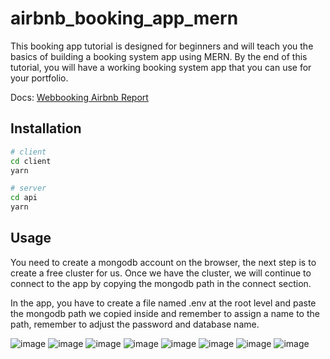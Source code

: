# airbnb_booking_app_mern

This booking app tutorial is designed for beginners and will teach you the basics of building a booking system app using MERN. By the end of this tutorial, you will have a working booking system app that you can use for your portfolio.

Docs: [Webbooking Airbnb Report](https://docs.google.com/document/d/1vm-btcrjDbaR1XO5KN1rOsi7LcAnG6DfPtrkKI0mOxA/edit)

## Installation
```bash
# client
cd client
yarn

# server
cd api
yarn
```

## Usage
You need to create a mongodb account on the browser, the next step is to create a free cluster for us. Once we have the cluster, we will continue to connect to the app by copying the mongodb path in the connect section.

In the app, you have to create a file named .env at the root level and paste the mongodb path we copied inside and remember to assign a name to the path, remember to adjust the password and database name.

![image](https://user-images.githubusercontent.com/52524133/220839667-3adca244-1b80-4fb7-b84d-87653c2c13ef.png)
![image](https://user-images.githubusercontent.com/52524133/220839868-52d3c03b-4c46-4d5e-a72a-5ee94e79372a.png)
![image](https://user-images.githubusercontent.com/52524133/220840140-15cf89b4-1f03-4c70-992d-b26356f223c3.png)
![image](https://user-images.githubusercontent.com/52524133/220840251-fb05d78b-4da4-40b6-a157-f9afdbc67231.png)
![image](https://user-images.githubusercontent.com/52524133/220840321-6dadb159-c522-4030-99ff-c2284de2b3d5.png)
![image](https://user-images.githubusercontent.com/52524133/220840357-86d3c5e4-454f-4818-af5a-c71ad03ad068.png)
![image](https://user-images.githubusercontent.com/52524133/220840412-9d6669c0-c84a-4b15-855c-347269f1933b.png)
![image](https://user-images.githubusercontent.com/52524133/220840466-47bdeb3f-fdc9-472e-9e13-73fd7cd09581.png)
